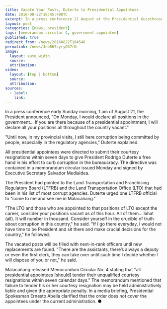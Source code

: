 ```yaml
---
title: Vacate Your Posts, Duterte to Presidential Appointees
date: 2016-08-22T10:45:48UTC
excerpt: In a press conference 21 August at the Presidential Guesthouse in Panacan, the President said he wanted presidential appointees to vacant their positions and consider themselves resigned effective immediately due to endemic graft and corruption.
layout: post
categories: [news, president]
tags: [memorandum circular 4, government appointee]
published: true
redirect_from: /news/20160822T104548
permalink: /news/JebR67LyryO37rN
image:
  layout: auto_width
  source: 
  attribution: 
video:
  layout: [top | bottom]
  source: 
  attribution: 
sources:
  - label:
    link:
---
```


In a press conference early Sunday morning, 1 am of August 21, the President announced, "On Monday, I would declare all positions in the government... If you are there because of a presidential appointment, I will declare all your positions all throughout the country vacant."

"Until now, in my provincial visits, I still here corruption being committed by people, especially in the regulatory agencies," Duterte explained.

All presidential appointees were directed to submit their courtesy resignations within seven days to give President Rodrigo Duterte a free hand in his effort to curb corruption in the bureaucracy. The directive was contained in a memorandum circular issued Monday and signed by Executive Secretary Salvador Medialdea.

The President had pointed to the Land Transportation and Franchising Regulatory Board (LTFRB) and the Land Transportation Office (LTO) that had been in his list of most corrupt agencies. Duterte urged one LTFRB official to "come to me and see me in Malacañang."

"The LTO and those who are appointed to that positions of LTO except the career, consider your positions vacant as of this hour. All of them... lahat (all). It will number in thousand. Consider yourself in the crucible of truth about corruption in this country," he said.
"If I go there everyday, I would not have time to be President and sit there and make crucial decisions for the country," he followed.

The vacated posts will be filled with next-in-rank officers until new replacements are found.
"There are the assistants, there’s always a deputy or even the first clerk, they can take over until such time I decide whether I will dispose of you or not," he said.

Malacañang released Memorandum Circular No. 4 stating that "all presidential appointees [should] tender their unqualified courtesy resignations within seven calendar days." The memorandum mentioned that failure to tender his or her courtesy resignation may be held administratively liable and given the appropriate penalty. In a media briefing, Presidential Spokesman Ernesto Abella clarified that the order does not cover the appointees under the current administration.
&#x25cf;



